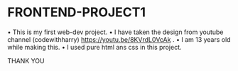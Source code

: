 # FRONTEND-PROJECT1
• This is my first web-dev project.
• I have taken the design from youtube channel (codewithharry) https://youtu.be/8KVrdL0VcAk .
• I am 13 years old while making this.
• I used pure html ans css in this project.

THANK YOU
